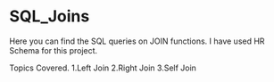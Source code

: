 # SQL_Joins
Here you can find the SQL queries on JOIN functions. I have used HR Schema for this project.

Topics Covered.
1.Left Join
2.Right Join
3.Self Join
